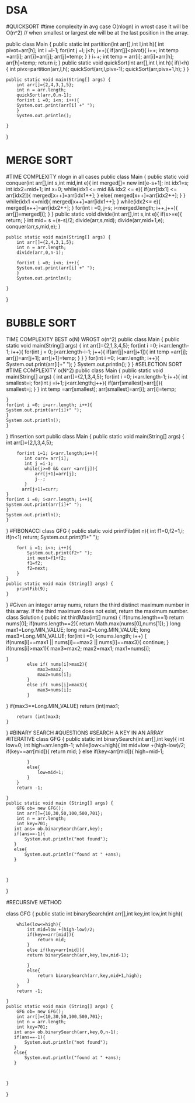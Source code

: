 # DSA
#QUICKSORT
#time complexity
in avg case O(nlogn)
in wrost case it will be O(n^2) // when smallest or largest ele will be at the last position in the array.

public class Main
{
    public static int partition(int arr[],int l,int h){
        int pivot=arr[h];
        int i =l-1;
        for(int j =l; j<h; j++){
            if(arr[j]<pivot){
                i++;
                int temp =arr[i];
                arr[i]=arr[j];
                arr[j]=temp;
            }
        }
        i++;
        int temp = arr[i];
        arr[i]=arr[h];
        arr[h]=temp;
        return i;
    }
    public static void quickSort(int arr[],int l,int h){
        if(l<h){
        int pivx=partition(arr,l,h);
        quickSort(arr,l,pivx-1);
        quickSort(arr,pivx+1,h);
    }
    }
    
	public static void main(String[] args) {
	    int arr[]={2,4,3,1,5};
	    int n = arr.length;
	    quickSort(arr,0,n-1);
	    for(int i =0; i<n; i++){
	    System.out.print(arr[i] +" ");
	    }
	    System.out.println();
		
	}
}
# MERGE SORT
#TIME COMPLEXITY
nlogn in all cases
public class Main
{
    public static void conquer(int arr[],int s,int mid,int e){
      int  merged[]= new int[e-s+1];
      int idx1=s;
      int idx2=mid+1;
      int x=0;
      while(idx1 <= mid && idx2 <= e){
          if(arr[idx1] <= arr[idx2]){
              merged[x++]=arr[idx1++];
          }
          else{
              merged[x++]=arr[idx2++];
          }
      }
      while(idx1 <=mid){
          merged[x++]=arr[idx1++];
      }
      while(idx2<= e){
          merged[x++]=arr[idx2++];
      }
      for(int i =0, j=s; i<merged.length; i++,j++){
          arr[j]=merged[i];
      }
    }
    public static void divide(int arr[],int s,int e){
        if(s>=e){
            return;
        }
        int mid= s +(e-s)/2;
        divide(arr,s,mid);
        divide(arr,mid+1,e);
        conquer(arr,s,mid,e);
    }
    
	public static void main(String[] args) {
	    int arr[]={2,4,3,1,5};
	    int n = arr.length;
	    divide(arr,0,n-1);
	   
	    for(int i =0; i<n; i++){
	    System.out.print(arr[i] +" ");
	    }
	    System.out.println();
		
	}
}
# BUBBLE SORT
TIME COMPLEXITY
BEST o(N)
WROST o(n^2)
public class Main
{
	public static void main(String[] args) {
	int arr[]={2,1,3,4,5};
	for(int i =0; i<arr.length-1; i++){
	    for(int j = 0; j<arr.length-i-1; j++){
	        if(arr[j]>arr[j+1]){
	            int temp =arr[j];
	            arr[j]=arr[j+1];
	            arr[j+1]=temp;
	        }
	    }
	}
	for(int i =0; i<arr.length; i++){
	System.out.print(arr[i]+" ");
	}
	System.out.println();
	}
}
#SELECTION SORT
#TIME COMPLEXITY
o(N^2)
public class Main
{
	public static void main(String[] args) {
	int arr[]={2,1,3,4,5};
	for(int i =0; i<arr.length-1; i++){
	    int smallest=i;
	    for(int j =i+1; j<arr.length;j++){
	        if(arr[smallest]>arr[j]){
	            smallest=j;
	        }
	    }
	        int temp =arr[smallest];
	        arr[smallest]=arr[i];
	        arr[i]=temp;
	    
	}
	for(int i =0; i<arr.length; i++){
	System.out.print(arr[i]+" ");
	}
	System.out.println();
	}
}
#insertion sort
public class Main
{
	public static void main(String[] args) {
	int arr[]={2,1,3,4,5};
	
	    for(int i=1; i<arr.length;i++){
	       int curr= arr[i];
	       int j =i-1;
	       while(j>=0 && curr <arr[j]){
	           arr[j+1]=arr[j];
	           j--;
	       }
	      arr[j+1]=curr;
	}
	for(int i =0; i<arr.length; i++){
	System.out.print(arr[i]+" ");
	}
	System.out.println();
	}
}
#FIBONACCI
class GFG {
    public static void printFib(int n){
        int f1=0,f2=1,i;
        if(n<1)
            return;
            System.out.print(f1+" ");
        
        for( i =1; i<n; i++){
            System.out.print(f2+" ");
            int next=f1+f2;
            f1=f2;
            f2=next;
        }
    }
	public static void main (String[] args) {
		printFib(9);
	}
}
#Given an integer array nums, return the third distinct maximum number in this array. If the third maximum does not exist, return the maximum number.
class Solution {
    public int thirdMax(int[] nums) {
        if(nums.length==1)
            return nums[0];
        if(nums.length==2){
            return Math.max(nums[0],nums[1]);
        }
        long max1=Long.MIN_VALUE;
        long max2=Long.MIN_VALUE;
        long max3=Long.MIN_VALUE;
        for(int i =0; i<nums.length; i++)
        {
            if(nums[i]==max1 || nums[i]==max2 || nums[i]==max3){
                continue;
            }
            if(nums[i]>max1){
                max3=max2;
                max2=max1;
                max1=nums[i];
           
    }
            else if( nums[i]>max2){
                max3=max2;
                max2=nums[i];
            }
            else if( nums[i]>max3){
                max3=nums[i];
            }
            
}
        if(max3==Long.MIN_VALUE)
            return (int)max1;
        
        
        return (int)max3;
    }
}
#BINARY SEARCH
#QUESTIONS
#SEARCH A KEY IN AN ARRAY
#ITERATIVE
class GFG {
    public static int binarySearch(int arr[],int key){
        int low=0;
        int high=arr.length-1;
        while(low<=high){
            int mid=low +(high-low)/2;
            if(key==arr[mid]){
                return mid;
            }
            else if(key<arr[mid]){
                high=mid-1;
                
            }
            else{
                low=mid+1;
            }
        }
        return -1;
        
    }
	public static void main (String[] args) {
	    GFG ob= new GFG();
	    int arr[]={10,30,50,100,500,701};
	    int n = arr.length;
	    int key=701;
	   int ans= ob.binarySearch(arr,key);
	   if(ans==-1){
	       System.out.println("not found");
	   }
	   else{ 
	       System.out.println("found at " +ans);
	   }
	    
	    
	
	}
}

#RECURSIVE METHOD


class GFG {
    public static int binarySearch(int arr[],int key,int low,int high){
        
        while(low<=high){
            int mid=low +(high-low)/2;
            if(key==arr[mid]){
                return mid;
            }
            else if(key<arr[mid]){
            return binarySearch(arr,key,low,mid-1);
                
            }
            else{
                return binarySearch(arr,key,mid+1,high);
            }
        }
        return -1;
        
    }
	public static void main (String[] args) {
	    GFG ob= new GFG();
	    int arr[]={10,30,50,100,500,701};
	    int n = arr.length;
	    int key=701;
	   int ans= ob.binarySearch(arr,key,0,n-1);
	   if(ans==-1){
	       System.out.println("not found");
	   }
	   else{ 
	       System.out.println("found at " +ans);
	   }
	    
	    
	
	}
}
